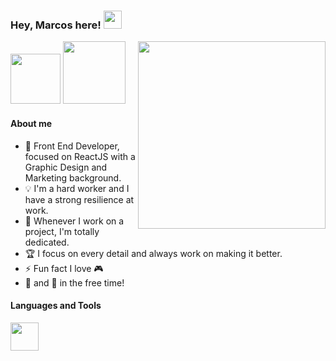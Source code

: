 ### Hey, Marcos here! <img src="https://raw.githubusercontent.com/MartinHeinz/MartinHeinz/master/wave.gif" width="29px"> 

<a href = "mailto:mvsouza7@gmail.com"><img src="https://img.shields.io/badge/-Gmail-%23333?style=for-the-badge&logo=gmail&logoColor=red" target="_blank" width="80px"></a >
<a href="https://www.linkedin.com/in/mvnulman" target="_blank"><img src="https://img.shields.io/badge/-LinkedIn-%230077B5?style=for-the-badge&logo=linkedin&logoColor=white" target="_blank" width="100px"></a> 
<img align="right" src="https://user-images.githubusercontent.com/63374582/158030462-4ba2aad4-fc5a-4434-ab99-46824c0644ce.png" width="300" />


#### About me

- 🚀 Front End Developer, focused on ReactJS with a Graphic Design and Marketing background.
- 💡 I'm a hard worker and I have a strong resilience at work.
- 🎯 Whenever I work on a project, I'm totally dedicated. 
- 🏆 I focus on every detail and always work on making it better.
- ⚡ Fun fact I love 🎮
- 🎸 and 📸 in the free time! 

#### Languages and Tools

 <img src="https://skillicons.dev/icons?i=html,css,js,react,nodejs,git,figma,ps,ai,bash,vscode" height="45"/>

